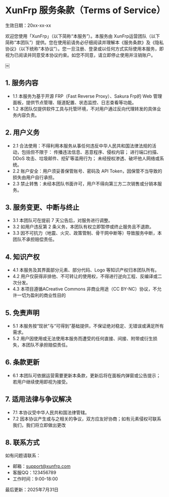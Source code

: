 # XunFrp 服务条款（Terms of Service）
生效日期：20xx-xx-xx

欢迎您使用「XunFrp」（以下简称“本服务”）。本服务由 XunFrp运营团队（以下简称“本团队”）提供。您在使用前请务必仔细阅读并理解本《服务条款》及《隐私协议》（以下统称“本协议”）。您一旦注册、登录或以任何方式实际使用本服务，即视为已阅读并同意受本协议约束。如您不同意，请立即停止使用并注销账户。

￼
## 1. 服务内容
- 1.1 本服务为基于开源 FRP（Fast Reverse Proxy）、Sakura Frp的 Web 管理面板，提供节点管理、隧道配置、状态监控、日志查看等功能。
- 1.2 本团队仅提供软件工具与托管环境，不对用户通过反向代理转发的具体业务内容负责。
## 2. 用户义务
- 2.1 合法使用：不得利用本服务从事任何违反中华人民共和国法律法规的活动，包括但不限于：
传播违法信息、恶意程序、侵权内容；
进行端口扫描、DDoS 攻击、垃圾邮件、挖矿等滥用行为；
未经授权渗透、破坏他人网络或系统。
- 2.2 账户安全：用户须妥善保管账号、密码及 API Token，因保管不当导致的损失由用户自行承担。
- 2.3 禁止转售：未经本团队书面许可，用户不得向第三方二次销售或分销本服务。
## 3. 服务变更、中断与终止
- 3.1 本团队可在提前 7 天公告后，对服务进行调整。
- 3.2 如用户违反第 2 条义务，本团队有权立即暂停或终止服务且不退款。
- 3.3 因不可抗力（地震、火灾、政策管制、骨干网中断等）导致服务中断，本团队不承担赔偿责任。
## 4. 知识产权
- 4.1 本服务及其界面部分元素、部分代码、Logo 等知识产权归本团队所有。
- 4.2 用户仅获得非排他、不可转让的使用权，不得进行逆向工程、反编译或二次分发。
- 4.3 本项目遵循ACreative Commons 非商业用途（CC BY-NC）协议，不允许一切为盈利的商业性目的
## 5. 免责声明
- 5.1 本服务按“现状”与“可得到”基础提供，不保证绝对稳定、无错误或满足所有需求。
- 5.2 用户因使用或无法使用本服务而遭受的任何直接、间接、附带或衍生损失，本团队不承担赔偿责任。
## 6. 条款更新
- 6.1 本团队可依据运营需要更新本条款，更新后将在面板内弹窗或公告提示；若用户继续使用即视为接受。
## 7. 适用法律与争议解决
- 7.1 本协议受中华人民共和国法律管辖。
- 7.2 因本协议产生或与之相关的争议，双方应友好协商；如有元素侵权可联系我们，我们将立即做出更改
## 8. 联系方式
如有问题请联系：
- 邮箱：support@xunfrp.com
- 客服QQ：123456789
- 工作时间：9:00-18:00

最后更新：2025年7月31日
